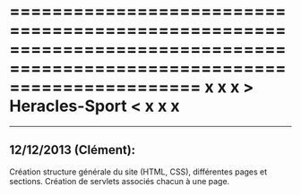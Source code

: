 ==========================================================================================================================
x x x > Heracles-Sport < x x x
==========================================================================================================================

---------------------
12/12/2013 (Clément):
---------------------
Création structure générale du site (HTML, CSS), différentes pages et sections.
Création de servlets associés chacun à une page.
